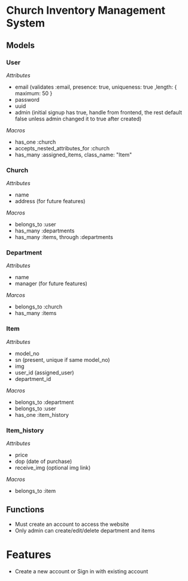 # Church Inventory Management System #
## Models ## 
### User ### 
*Attributes*
- email (validates :email,  presence: true, uniqueness: true ,length: { maximum: 50 } 
- password 
- uuid 
- admin (initial signup has true, handle from frontend, the rest default false unless admin changed it to true after created)

*Macros*
- has_one :church
- accepts_nested_attributes_for :church
- has_many :assigned_items, class_name: "Item"

### Church ### 
*Attributes*
- name 
- address (for future features)

*Macros*
- belongs_to :user
- has_many :departments
- has_many :items, through :departments

### Department ### 
*Attributes*
- name
- manager (for future features)

*Marcos*
- belongs_to :church
- has_many :items

### Item ### 
*Attributes*
- model_no
- sn (present, unique if same model_no)
- img
- user_id (assigned_user)
- department_id 

*Macros*
- belongs_to :department
- belongs_to :user
- has_one :item_history

### Item_history ### 
*Attributes*
- price 
- dop (date of purchase)
- receive_img (optional img link)

*Macros*
- belongs_to :item

## Functions ##
- Must create an account to access the website
- Only admin can create/edit/delete department and items  

# Features #
- Create a new account or Sign in with existing account